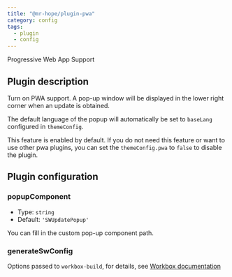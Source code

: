 ```yaml
---
title: "@mr-hope/plugin-pwa"
category: config
tags:
  - plugin
  - config
---
```


Progressive Web App Support

## Plugin description

Turn on PWA support. A pop-up window will be displayed in the lower right corner when an update is obtained.

The default language of the popup will automatically be set to `baseLang` configured in `themeConfig`.

This feature is enabled by default. If you do not need this feature or want to use other pwa plugins, you can set the `themeConfig.pwa` to `false` to disable the plugin.

## Plugin configuration

### popupComponent

- Type: `string`
- Default: `'SWUpdatePopup'`

You can fill in the custom pop-up component path.

### generateSwConfig

Options passed to `workbox-build`, for details, see [Workbox documentation](https://developers.google.com/web/tools/workbox/reference-docs/latest/module-workbox-build#.generateSW)
